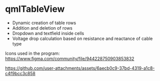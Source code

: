 # qmlTableView

- Dynamic creation of table rows
- Addition and deletion of rows
- Dropdown and textfield inside cells
- Voltage drop calculation based on resistance and reactance of cable type

Icons used in the program: https://www.figma.com/community/file/944228750903853832

https://github.com/user-attachments/assets/6aecb0c9-37bd-4319-a1c8-c4f9bcc3c858
